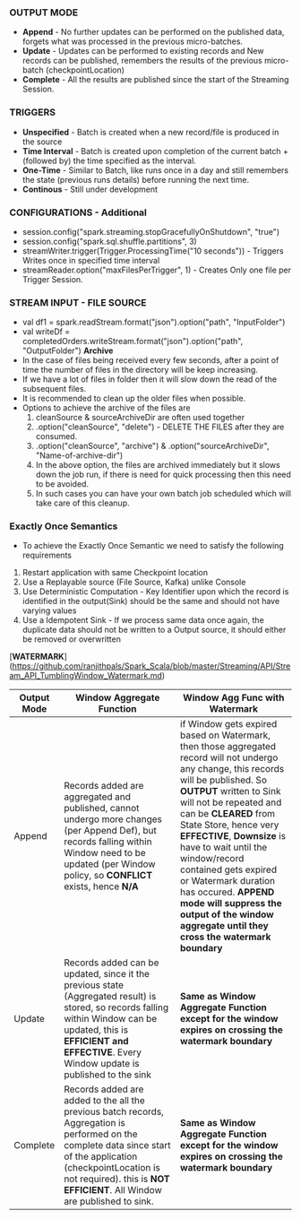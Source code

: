 ### OUTPUT MODE
- **Append** - No further updates can be performed on the published data, forgets what was processed in the previous micro-batches.
- **Update** - Updates can be performed to existing records and New records can be published, remembers the results of the previous micro-batch (checkpointLocation)
- **Complete** - All the results are published since the start of the Streaming Session.


### TRIGGERS
- **Unspecified** - Batch is created when a new record/file is produced in the source
- **Time Interval** - Batch is created upon completion of the current batch + (followed by) the time specified as the interval. 
- **One-Time** - Similar to Batch, like runs once in a day and still remembers the state (previous runs details) before running the next time.
- **Continous** - Still under development
### CONFIGURATIONS - Additional
- session.config("spark.streaming.stopGracefullyOnShutdown", "true")
- session.config("spark.sql.shuffle.partitions", 3)
- streamWriter.trigger(Trigger.ProcessingTime("10 seconds")) - Triggers Writes once in specified time interval
- streamReader.option("maxFilesPerTrigger", 1) - Creates Only one file per Trigger Session.
### STREAM INPUT - FILE SOURCE
- val df1 = spark.readStream.format("json").option("path", "InputFolder")
- val writeDf = completedOrders.writeStream.format("json").option("path", "OutputFolder")
**Archive**
- In the case of files being received every few seconds, after a point of time the 
number of files in the directory will be keep increasing.
- If we have a lot of files in folder then it will slow down the read of the subsequent files.
- It is recommended to clean up the older files when possible.
- Options to achieve the archive of the files are
  1. cleanSource & sourceArchiveDir are often used together
  2. .option("cleanSource", "delete") - DELETE THE FILES after they are consumed.
  3. .option("cleanSource", "archive") & .option("sourceArchiveDir", "Name-of-archive-dir")
  4. In the above option, the files are archived immediately but it slows down the job run, if there is need for quick processing then this need to be avoided.
  5. In such cases you can have your own batch job scheduled which will take care of this cleanup.
### Exactly Once Semantics ###
- To achieve the Exactly Once Semantic we need to satisfy the following requirements
1. Restart application with same Checkpoint location
2. Use a Replayable source (File Source, Kafka) unlike Console
3. Use Deterministic Computation - Key Identifier upon which the record is identified in the output(Sink) should be the same and should not have varying values
4. Use a Idempotent Sink - If we process same data once again, the duplicate data should not be written to a Output source, it should either be removed or overwritten 

[**WATERMARK**] (https://github.com/ranjithpals/Spark_Scala/blob/master/Streaming/API/Stream_API_TumblingWindow_Watermark.md)


Output Mode  | Window Aggregate Function | Window Agg Func with Watermark
------------- | -------------------------------|-----------
Append  | Records added are aggregated and published, cannot undergo more changes (per Append Def), but records falling within Window need to be updated (per Window policy, so **CONFLICT** exists, hence **N/A** | if Window gets expired based on Watermark, then those aggregated record will not undergo any change, this records will be published. So **OUTPUT** written to Sink will not be repeated and can be **CLEARED** from State Store, hence very **EFFECTIVE**, **Downsize** is have to wait until the window/record contained gets expired or Watermark duration has occured. **APPEND mode will suppress the output of the window aggregate until they cross the watermark boundary**
Update  | Records added can be updated, since it the previous state (Aggregated result) is stored, so records falling within Window can be updated, this is **EFFICIENT and EFFECTIVE**. Every Window update is published to the sink | **Same as Window Aggregate Function except for the window expires on crossing the watermark boundary**
Complete  | Records added are added to the all the previous batch records, Aggregation is performed on the complete data since start of the application (checkpointLocation is not required). this is **NOT EFFICIENT**. All Window are published to sink. | **Same as Window Aggregate Function except for the window expires on crossing the watermark boundary**
